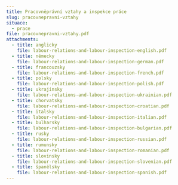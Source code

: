 ```yaml
---
title: Pracovněprávní vztahy a inspekce práce
slug: pracovnepravni-vztahy
situace:
  - prace
file: pracovnepravni-vztahy.pdf
attachments:
  - title: anglicky
    file: labour-relations-and-labour-inspection-english.pdf
  - title: německy
    file: labour-relations-and-labour-inspection-german.pdf
  - title: francouzsky
    file: labour-relations-and-labour-inspection-french.pdf
  - title: polsky
    file: labour-relations-and-labour-inspection-polish.pdf
  - title: ukrajinsky
    file: labour-relations-and-labour-inspection-ukrainian.pdf
  - title: chorvatsky
    file: labour-relations-and-labour-inspection-croatian.pdf
  - title: italsky
    file: labour-relations-and-labour-inspection-italian.pdf
  - title: bulharsky
    file: labour-relations-and-labour-inspection-bulgarian.pdf
  - title: rusky
    file: labour-relations-and-labour-inspection-russian.pdf
  - title: rumunsky
    file: labour-relations-and-labour-inspection-romanian.pdf
  - title: slovinsky
    file: labour-relations-and-labour-inspection-slovenian.pdf
  - title: španělsky
    file: labour-relations-and-labour-inspection-spanish.pdf
---
```

